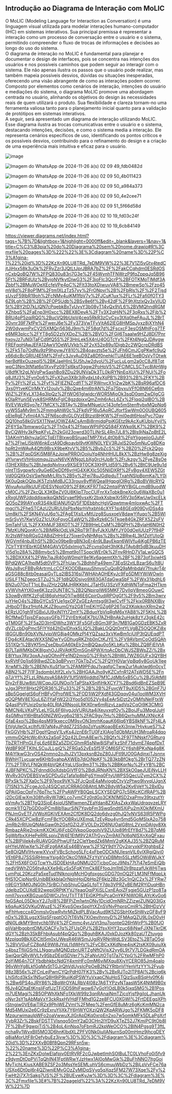 ## Introdução ao Diagrama de Interação com MoLIC
O MoLIC (Modeling Language for Interaction as Conversation) é uma linguagem visual utilizada para modelar interações humano-computador (IHC) em sistemas interativos. Sua principal premissa é representar a interação como um processo de conversação entre o usuário e o sistema, permitindo compreender o fluxo de trocas de informações e decisões ao longo do uso do sistema.<br/>
  O diagrama de interação no MoLIC é fundamental para planejar e documentar o design de interfaces, pois se concentra nas intenções dos usuários e nos possíveis caminhos que podem seguir ao interagir com o sistema. Ele não apenas ilustra os passos que o usuário pode realizar, mas também mapeia possíveis desvios, dúvidas ou situações inesperadas, oferecendo uma visão abrangente de como as interações podem ocorrer.<br/>
  Composto por elementos como cenários de interação, intenções do usuário e mediações do sistema, o diagrama MoLIC promove uma abordagem centrada no usuário, alinhando os objetivos do design às necessidades reais de quem utilizará o produto. Sua flexibilidade e clareza tornam-no uma ferramenta valiosa tanto para o planejamento inicial quanto para a validação de protótipos em sistemas interativos.<br/>
  A seguir, será apresentado um diagrama de interação utilizando MoLIC. Esse diagrama ilustra as trocas comunicativas entre o usuário e o sistema, destacando intenções, decisões, e como o sistema media a interação. Ele representa cenários específicos de uso, identificando os pontos críticos e os possíveis desvios, contribuindo para o refinamento do design e a criação de uma experiência mais intuitiva e eficaz para o usuário.<br/>


![image](https://github.com/user-attachments/assets/bd038ff7-be66-4081-8a25-7c80226e37da)



![Imagem do WhatsApp de 2024-11-26 à(s) 02 09 49_fdb0482d](https://github.com/user-attachments/assets/53442b5a-a326-48c5-8fc4-84d2963261ae)


![Imagem do WhatsApp de 2024-11-26 à(s) 02 09 50_4b011423](https://github.com/user-attachments/assets/ba168f85-9477-4e7a-8f2f-324b50a97b76)


![Imagem do WhatsApp de 2024-11-26 à(s) 02 09 50_a984a373](https://github.com/user-attachments/assets/d244b8f3-948b-4db9-9c20-58055ab7bfea)


![Imagem do WhatsApp de 2024-11-26 à(s) 02 09 50_4e2cee71](https://github.com/user-attachments/assets/5d6b75a6-ba02-4e8e-b5e1-0506e6b04952)


![Imagem do WhatsApp de 2024-11-26 à(s) 02 09 51_5f66d58d](https://github.com/user-attachments/assets/68352290-07b7-43fb-a222-cb5e806c2c4d)


![Imagem do WhatsApp de 2024-11-26 à(s) 02 10 19_fd03c24f](https://github.com/user-attachments/assets/94f2f1a0-5453-4bd9-835a-726b5a353a3b)


![Imagem do WhatsApp de 2024-11-26 à(s) 02 10 19_6cb84149](https://github.com/user-attachments/assets/f7dc45cf-192d-4301-9b2e-4b69918ef1fe)

https://viewer.diagrams.net/index.html?tags=%7B%7D&lightbox=1&highlight=0000ff&edit=_blank&layers=1&nav=1&title=C%C3%B3pia%20do%20Diagrama%20sem%20nome.drawio#R%3Cmxfile%20pages%3D%222%22%3E%3Cdiagram%20name%3D%22P%C3%A1gina-1%22%20id%3D%22KzXn90LU8TRd_7eDM9VW%22%3E7V1Zl5vGtv4tedCjtJiHxx58k3uOk%2FRyZzr3JQtLtJprJBRA7bZ%2F%2FakCCqhdm0ESRdOSnCxbQoBQ7W%2FPQ830u83rj7G3e%2F45WvnhTFNWrzP9fqZppqJq5B965Ft%2BRFdUIz%2ByjoNVfkytDjwG3%2F3ioFIc3QcrP%2BFOTKMoTIMdf3AZbbf%2BMuWOeXEcfeVPe4pC%2Flt33toXDjwuvVA8%2BmewSp%2Fzo45mV8d%2F8oP1M%2Ftm1XLzTz57yy%2FrONpvi%2B%2FbRls%2F%2F2TjsdsUvzF59lbR19oh%2FcNMv4ujKM1fbV7v%2FJCuK1ux%2FLr%2Fafi0fOTY36Z9Lgh%2B%2B%2FOP5Udb%2BSv8e6f%2By42dF%2F9hXtzlxQv3xVIUD5t%2BY2tD7kLIQN7cPqebkBxTyUvyY3b08yT14vQx9VL6%2BVMQhndRGMXZhbqS%2FaEnp3H0xcc%2BEX8DeyA%2FTv3X2qHiN%2F3oRxs%2Fjb%2BRU4pP5zqjRQG%2BucVQ9bUipV4ceq5RkR3zCvCsy3tXq0heFAuJL%2BrT30vnr39F7kfPe%2FwerJ6e%2Fv373VwTFvVjtA62lEG8HMSpJyxz8jXYhN42W0dywmPxCV2l5XMQrj5636J9mi%2F58gt7d%2FscxcF3esOSMhlFcg7TFe6MR3plcc%2FYT8g5D2zlVXDoZ%2B%2BVO%2FGjl6TsaaIw9HZJ8Dl7PnrhxovJz7uN0jTaFCd9fQ5S%2F3HnLek5X4nU4OGTcYy%2FKt4NgQJDAygwFREFqoHAwJEFA12AwV1OeWUVkb%2F2yX52p89u1Digb2c2WQcrpDRdBS%2Fk5Tp7OdNu9zP9hpywJY810%2B4oavzts5e%2FJFh6CmJCgPKwfc9uQx66dicBcGRlU4E5M%2FnFc3JxyAuD9Za8Df0nehklTUAE6E1xeBOsVvTOtwkherBdf8xOuzeqI5%2BKJaeHInL5U5hJw2dyoU%2FucLuLgm2a0cC8Jf8TqtwpC3Nm3tNfat6q1XvyPz09Tsl6ksf3ggw2PoHoV5%2FClMCLSCTvc8lAHWgU8dfK1t2gLNVgPwSashBo9ZDu29UNVaDk3TL0kiRYNnEqXUj%2FNUj%2Foq8JIfJ3%2FynOo6%2FvX2un3X8r3jRydxLt4yXjjPB%2B93%2B%2FKY%2BPv%2Ft%2FzL%2Fvf%2FlEZNZcdfIT%2FRWnvcX1ri2w2bK%2BsR96afDC63xs0YtveKCIrMkYx12oulv%2BcQxe4mi6trAN%2Fq75byxuVFfO8N66Ce6mWiZ%2FKyLX134q3IpQz%2FtWO61gIwidcrWOR5MjoOk3sqD0qm2wDIgCGkOlaRYuni5Eyyk8SHRMxFgIC8gzdpixxQmZmh6rAcL6Zx%2Flqqj2qlBO%2BRVEVWzRSyo7e77MCX%2BTAy%2BlwMNueUc143ofe5mStenftybxMQpNq6yyW5SaMv9m%2FmmgAhW0c%2FkdVP16u5AoRCJforfSwWm0O0UBQ605oEIeRgE7vfml4A%2FN6scdhiGLOVzEBtzst8HKW%2Fml0edt6HpsPyc7OayQQ10hq58kGVSX1TNwUOWZ4ACsAmBi8rmidqPpiKGEtz9kAcXuKUbluYyiI%2F6YSa7bmwwoGz%2FTh0x4%2FfqpxWPIiP0Q584FXWkq9LK7%2BK9%2BvCQWHv3kPkpKFyLZh2kGjI23owrd30TLINrSL4Rn7JL8%2Bls9jNaZpBtE2L13AKmYt4khyJaGICTqEITBlxwoBSruapTMP7XvL4tOb8%2FpYljggejioGJuhFa7%2FIwLI5bWl6nkEctA9DdkoavbI9vtKWN0LYEV3RJxIS20p5mNuCg8DKqhpRt2mWAvA4Qfti9BrsX9beKtyV%2B5%2BvbZcS%2F%2BZ0%2Fck2Qgo%2B%2FqoDSKi5M8FAzJpiwPRROjOojiuYq4NhHHUL8kX%2BzHw8g8zeXjgaYlyrwytVhHiiotmqyJzuxN6VKWNgzLbXg0rcHJp8r%2FrJkzgv%2FyeZ8sOei13HEXR8si%2BtJwdqNvInxv9XSiE9T0CK3XHPLld59%2Bv6%2BtC9Ue9u1dnIntTISvgpwfcy9uGe6DeDDf6yrHG4XiKXIc505NliDXRf%2FvBgv4XEW5ZGtVd0GQXkOsVSwNqMrLRIs%2B5y%2Fei78uJGdIpduTTxahNSIpBpmKa7LY0i5K0uQqkOQIpJK5TzIsMdBJC33rouv8yffWQeaIlHgpglOlRg%2BoBVWcRYQWjyuAyiuiRkUUFjlDESVNiolO9%2F8KcKFR7Tq22mtqiPWYBjGLcmdB9uodWcM0CJ%2FZkcQLX3KBeZV0U8KlipT7ocCUFnrXxTobkBneXc0u6WaXBc0u1xRxgUWPJdpddjswikpQkNSryaef96vsxKr2bxkXsbwXr5RV3p5KwUw0xcELkQO5oZ99lAYvxR3S4IkIElANUfiQV5F1DEbbhcHgVQqwtmw4mIoxwAc%2FTmgcI%2FheSTCAzU2URUUIsPbxNsrhVhxbhl4cXYF1si48GEq909DyjDSs4qUm8kI%2FSKN4VuU6q%2FAgE1XslLvMtUzg8SusxoeV8dawYjfuqo%2B5WlmSrSyVt7KwVGzZ1cUXoFqyoCEaWQ%2BxRzk6C5jTkqe84GkZRFX5Z2sFVSmTahFUL%2FXXhMJF38XOT%2F7ZB9lHeLCsM%2BQPH%2ByIaH6N0H27MzKUNQonKn%2BIMRklOdLVA2RqT9lT8vFJkXUMYJY00dOeIUUzP7f94PXr2tsWFhbRGsG2ABdZHHrEz75jxer0yNHMgs%2Bs%2BRw4L3kfZpYUIoQiWGVmf4nbJEhSf%2BOx09beBrgBN3oEr4n9LBayEkqn6WlVfu4iKgEPB6zTE7ClrTY8YlEbrKGEM4GAVVD5dxImjg%2Fcvns0qH3hIK8JTAyb8t5dB3kuuDHVi5d1o28A%2B8mybc5%2Bmqt9o1TSopcWEr0k%2FnvRHnD7V1aLwGQC5%2BDXXX4%2FWe7jaJR40gW0mpY8e1Kv6agemtXh%2BF%2B73of3xiwHSBPdQWCA1hpIM5dt0VP%2FhUav%2BdhhPa49em73EgSI2xtLBzarS6u1t8UWqJs8ycFBByRArtrmLcCCFKOODBaxuuShnvsCuQo8Q9aMnbdaV7fnukrT4raGSG88c8itb0easaiGvTLq2IBS316si7WHAhAOHEKyJc9Fp5DMlYWiWOwInUSiLFTNZgeqcSTZu2%2F1d8QDDsjvo9X63GATdaGwaSbF%2FWx31jbdhL6BN2u07OoTT1oLBvJZHz2QMJHRKKbhLJTaH5U3SzVFXdhWNTqFma2HTkmxVWVhAYtX0xe6K3zz0UNT8C%2B2QNpjrplW65MKF7DylIqV8meoGOuwCS3owByWfK2zFgEI86qIvHqO1jTw86E6CpirOudjRPOgGf%2F9v5%2Bm3wrviuYHeO4s%2BbGYCsSYUe1gxOPZxGEzAmtsgi9I3wlCvfF%2Fkix0RBNXIBjvJHboDTBxz1Hof4JKJZ9oumGYq2G8TmEKjYGZg6P26Tqi2XKqkiknXRm2w2kERzUO1gh1FtGBxlJU9xiN1Yt72mY%2BduoYbVIqRgM6xYAB8%2F5KhL%2BRCfMwDTpjsDFaousyGFb7T2VrEtrKqEK7bU7AZHBnAk2uHgk8zYJ3gkE42cgTM0GF%2F5a2D3IrHDWhz3WY3Fs5GFcBGm3lP3n7MB1Ga0GDzEBK5ZxRdVZLcbDgPmc5FlYYd42hDxlDhxk5LIQ%2BakLOQQtOntYLVgBZ5OQOKZi8xl8GGUBn90bXVNJyjpiWG8ja4OMkzPI4YQZsaz3xVKwBm1cjUIP3tQUEqdPTFDg4cKEAtacWXXSNDwYvGDhugRKZhb0nCtKJYE%2FV9AVbmCoOdSQAhS51XQr%2BVKf5mZseDbuGA60kEIr2mBQQau0o5KLbKu%2BbLZQ8FiElVtA6l7LTaWMKbDK8IgxhOJJRVAtKfDmSGn4PWXrtoAcDbCWJSZBWsZZi%2BxE8lYtux7AV3oxAJyaOOhnPFe1ND2misG%2FRsh%2BhWL7WZ6GUFx3QYBHkvRVtF0p1is69l8wdZCb3qBPvyrr7GkTbZyC%2FQYH0VarVpBq6y8GoUk1leeXrwM%2Br%2BENlyXuSf1qr%2FAM9PFdpJ1vaqfqCTwwZur1AukIwd6n0cyTABN2%2F7I1F3sdombUtIf2LxIv%2BHGAAJho9yKZCxfnR12ATsWD5E%2Fnq7JrYf%2FLzLRNutsvAS8A9V1Uf5lW6jiddtd7M1CJdMb5xB5Cu%2BJ5lAtMIIDiy2rF8Uw8jtUWCqpJGUNOoj1rTaPStaXSnlfiHkXCY7%2Bsd6jdBnEZSpB9EvJgx3PhY8Hxt2PDR36%2Fu33%2F%2B%2B%2FuvcWT9uXID5%2BGnF7UsBp5GgeIgtS6oFHBFyOProfWE%2FOD1iW2PXdf43GDqqy04ui1ooWM3XVHqOQPMV8E1GuL6Zj1YaFtW22j3Yoo5d1052Vy4sEeAr5iDzt2vOMjfsNeIFtxWQ4aslPVPUxiz0srIp40LRlA2RNsojjLRKX0rw6mRjzvLzadVq2CqOi9K3CMtGNMCN4LVKsPVLeLYGL6F6IjygJoVURjUta4jXeuyxgfOy%2BoiJFu3MpgIJuH4sGMhqYI6HBta50NlZWGvg6q218%2FAC9gv7Hu%2B6QxrhuMMJXNjcK4GfaE4xoi%2Bpj4psM91kxecc0M9svON3mrhKoauK66lq6YBS8kNF%2Ft4LAEtVgUIeOLxclhfU97aN4yJPddZ72S5dqZoYusIKoaoBEeXj3niw7HjykueS7%2FkGGVHb%2FDgpYQnqV1LyKs4JznE6rTU0FzXIAigTdObMzUH3MroaR4dqovmmvDQHcWc4hXs2aSqF2Qz42LDmA8Ewj%2BQfx%2F97TNNskf7GRturgTbZRTHPnGLFgL6z6EBZa5ZDiCGhmR5sNlw8iSPaFkzShF71dvmE74ppfDxTWdBF90FTKIhLSCuJLLgiQ%2FRGa52vEsSf51FOM6SFlCY6sh8PKxNa4g8KM4iYlkwG3ryOS42nmno2oJhJ2V13pxksnB2pZ80JJFtI9UO0GAdjnxiTJsnnxBWhHTLycuarw6KHb5vahpAXWEb7djOiNpKF%2B3kbBfOkg%2BrTQ77zZN71%2FTRVLFNQkW4bVQK4YqLUSjx9m3T%2Bs%2BBKqrNu%2FxYB%2BC4JBFNPKC%2Fdnndi0oXdsbGiVfF0%2BdIJRNsKN%2BXSkO0aeJUEiNyLLHWvRv3OVDEBSVwSCPDuGzTafa1p8bPgSYmq0FtyUWPS5QecUZym2CX%2BPxSk%2FXa0c%2F97eox9VK%2FJcQojE4aMviogbCtyVzPtwo9IvvqUJgnXl71SN3%2FcgeJc0J4SQCstUCRRAG0BAhtLMh2BdyW5a2Kv6VeY%2BxlDuQPAilGqcOpFn76pThc%2FPvAWPYB0QpLSCXYSEQPG7c5RKcKCifRAP%2Bj2DcGlEwXm308fviRvW7dKLco7ymCFz0rdGo3CKN1MSD2xaPmv39txzutYrpVmAy%2BTfgQ3SjoE4sjqUSNflwmenZEaYdan8ZXlAsZxkxWaUdrqqyzeLRYqcmk1ITQ7bGD0ojPCm8lb1IaurSiN7YqvbFm3Swq5ndtI5XjPu2mXOkIMXmUPNJmGvETFJVWoXGKjVEXAm2CfDK8DQ2do6dvzg0hJQ1vNVS63IR5PWPgCRk45XCPCjeBzlFcmFBcYOOBRxUXEmqLTzEyRpu4yn5md5GoMSlxA2o758JmRb2rRIUpQNAkGaw0h2GsfGZj2JFVOLDx2D6NUOalG8tnL2VxnDAIgy8XkRmbazARje2rokmKXOKU6jFcbDIVkpoGpgohiV9ZUUp89frEfY8d7%2B7qM65gWbfbxXjHePeRRLspivZW4E1EtM9V2A17rGyvZm9AlI7kI6qNlSXnXqQFxauK%2BIPjilek4vRUAVGGhPhwUFfz2CleYbedZk6MmV2gKKAJ35%2BZQRuMpHYeUWjwXe%2FdFzg6AKsEs46BVww%2F1QY9dY7Oy2qryxklPXtghbsE25e8OiQMVlHywwXVvxFVBcSchog5LFc4xFbeODCkNUIesnVIL6vlXRgjQjvi0VEt6P8J7SSSjRHmwYsig40rOkcO1WAZFzYsYVxDBMtn5SLzM5OWi8WiJkY%2FH5X6FOiGTcwYhJSD0EkHAx0NMU2OTjcboCocJ9NIs77t7i47eSmEiQlbnedV9WhZO56tyAsXXe94LvSx5FqKYmCk8EFfoqJm1It62IrBtpzafUkWHjTwsLymPqL20KczPa5xeTud1NIknojgMcHOgfqxgscGDG70nOQ2FLM3NFfMqpLkfHS1OCipNsr6UnjbBEkkbIa0rNplnHojDbHp2F6klz2Bz3Gc1nQjC2x%2FYRw7n9EGY5IMOJNG0h7SrBCi7xbShjuCQaGLfqTY7dp3VPRZyBEIM2RYiDuqHBnJdelbzDCUXdE92wepi0RPtKYVJYeaqOqjPXiSLCxnEAojZFsgje5GUzP1zo8TanmII7svxxKBGzupSDWCrJ1nUTIiTT8TEiGKPfIsPcaOnYKFNWlORLAYcKvGo6fpGSApL05DkixY2J7oI8%2BFPiZm1wtnONv1DcidOmNRhZZjzwjZUNQ03lGxk6qAuKSOVKuOWuzE%2FKypSOexSppYtXZnSVNvPhprpCmIR%2BtHDzVVwFhHveccx4OnmsIv0swRyhrMiZkdPLBVacAud9K5ZGSbHXeShWyzGF8vF9nDx%2B3LugzX5lqSFrpqtOO7tT6VN7XlOevlhnnvD%2FMAqQZU9L0xD0vHdNj0LdkMY9mtychb19V4%2FCmmc4yrJzVt3nu7oonteG26HWjrP%2B0fJOpljVaHbgobntDMUOACFv7q%2FUsOPJ%2B2fsvXHY3zuc68jNwFJXNjTkrDKdGY%2Bzh3SkBFhbjAsubf4pQQq%2BguhBKAJ0xkDJozKk80zaUTZtuygqMzpIqq9BkXiDCItI5m0xUWesR46WSmJJgjRVRNnWdLSV3EtoZ%2BTaO5gj%2BVVGuFCZ8pAE9Wl8JYqLI1dWHV%2FvCBCxXKdNne4jsK2tsKX09uiuXko4bszTfliiGSrhLLNgqrujMQNDzbnURTZgNftOVjsX2yy6L9t7V7LDGkdRmOASwiQqrQRvWVLfv9SbzDEplSDVer7%2FaNvUtOTg17a7CYpG%2FRwMFhP02oYjM64n7CFYbdbhkbcNdGY4xmHFc0mM6viMXqu8XiyYCERO85Jm4oalo96vWnYg8LkfGqMvStTGJrQhVdUysIcPpOeB2N2YRtbnVlYenVfzYY%2Fyub98z3B56x%2FCnLejPwnCYQrPdH07FK3%2By%2BxRJTo2lTP8Al%2Bciq6kLhiSjfcd3kSx1N5urQ8H9jP9luiiKdPSWYuVxapCNuHoSTQizSuxBSqHy0fK4j%2Bw6PS4oJRY86%2BqWrOYALRbV4I08z7A6TYPzyNTaasW5K4NtM9B0xf6Jv4QDtaEtKnsIiFqfIJzTFiOD59hiFwow67yGoYIOdLB0k5jxqSMG%2B1Posm7UEMagi%2B5OPWhXkNFo1XkiW99z3qnRAnaiNmTZjcoYjsf9gjIoLJhanUkoNyr3sY1sAbMaVxY3ckRsxHVHdFFMhd1G2ze8FCU0XGWI%2FrtDEEgqXPhrStngjw0VE6aiTIR2x9PhiWEZVmI%2FMep%2FenGfE8uMrz6gKcKmMN2caMd54MUxj2e6Cr9zExruYIjXk7Y6HWYOXzjQW2KpARWJgo%2FKMK5oDF8MzqurwimauIpWFo2oaVwwuXJlGrApDKq0xrpEn2xo7w5omkMFk5DLaPgXrfVybR3Zr%2BskFDSTTVIsnqo50mY2aD3CHn2lYD9uXTeZ52J7KmiPC9tOb8I7F%2BvF9gwpiTiS%2B4oL4inNsq7oFbmRJ2kpWeOCO%2BlN4Pgsg9T3ftLnchaRy1WvxBll5MO3D6hnKlbdXLZPFV0Nk0juIlANurnSq00mHmz9jhcgDEYq8jaMorUtF8rOefybuEz3jvw%3D%3D%3C%2Fdiagram%3E%3Cdiagram%20id%3D%22XXvB0Bf8Qpn29RFsn5w-%22%20name%3D%22P%C3%A1gina-2%22%3EnZKxDoIwEIafpjv0EtRVRF2cGJwbetImhSOlBuLTC0LVhoFo0i5fv9z9dymDtOpPVjTqQhIN41FptWRwYJzHwx1AI0oMwGjk%2BuFhNNO7ltgGoiMyTjchLKiusXABE9ZSF2o3MssYeSEMLuhVS6cmuuWbDz%2BjLpVvFCe76aUSXp6Dt0pI6r4QZIwnjEMvGOzZyMIDqSVyq5qXqz5FM27W73Xqe%2Fy%2FwHt2i7X7rSakg7US%2F%2BUEvwKyJw%3D%3D%3C%2Fdiagram%3E%3C%2Fmxfile%3E#%7B%22pageId%22%3A%22KzXn90LU8TRd_7eDM9VW%22%7D

